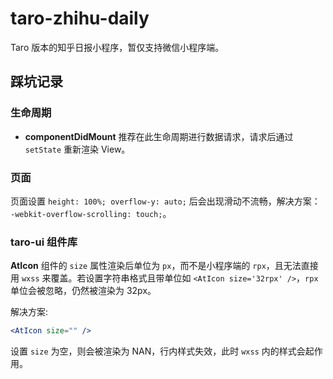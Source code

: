 # taro-zhihu-daily

Taro 版本的知乎日报小程序，暂仅支持微信小程序端。

## 踩坑记录

### 生命周期

- **componentDidMount** 推荐在此生命周期进行数据请求，请求后通过 `setState` 重新渲染 View。

### 页面

页面设置 `height: 100%; overflow-y: auto;` 后会出现滑动不流畅，解决方案： `-webkit-overflow-scrolling: touch;`。

### taro-ui 组件库

**AtIcon** 组件的 `size` 属性渲染后单位为 `px`，而不是小程序端的 `rpx`，且无法直接用 `wxss` 来覆盖。若设置字符串格式且带单位如 `<AtIcon size='32rpx' />`，`rpx` 单位会被忽略，仍然被渲染为 32px。

解决方案:

```jsx
<AtIcon size="" />
```

设置 `size` 为空，则会被渲染为 NAN，行内样式失效，此时 `wxss` 内的样式会起作用。
